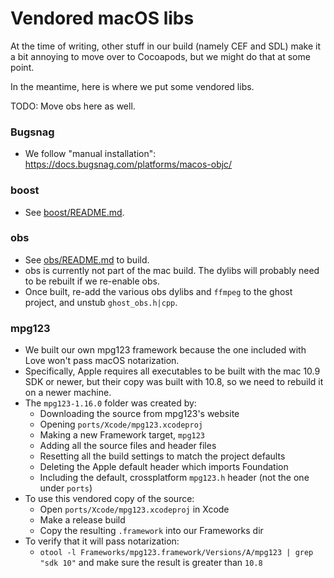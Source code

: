 # Vendored macOS libs

At the time of writing, other stuff in our build (namely CEF and SDL) make it a bit annoying to move over to Cocoapods, but we might do that at some point.

In the meantime, here is where we put some vendored libs.

TODO: Move obs here as well.

### Bugsnag

- We follow "manual installation": https://docs.bugsnag.com/platforms/macos-objc/

### boost

- See [boost/README.md](./boost/README.md).

### obs

- See [obs/README.md](./obs/README.md) to build.
- obs is currently not part of the mac build. The dylibs will probably need to be rebuilt if we re-enable obs.
- Once built, re-add the various obs dylibs and `ffmpeg` to the ghost project, and unstub `ghost_obs.h|cpp`.

### mpg123

- We built our own mpg123 framework because the one included with Love won't pass macOS notarization.
- Specifically, Apple requires all executables to be built with the mac 10.9 SDK or newer, but their copy was built with 10.8, so we need to rebuild it on a newer machine.
- The `mpg123-1.16.0` folder was created by:
  - Downloading the source from mpg123's website
  - Opening `ports/Xcode/mpg123.xcodeproj`
  - Making a new Framework target, `mpg123`
  - Adding all the source files and header files
  - Resetting all the build settings to match the project defaults
  - Deleting the Apple default header which imports Foundation
  - Including the default, crossplatform `mpg123.h` header (not the one under `ports`)
- To use this vendored copy of the source:
  - Open `ports/Xcode/mpg123.xcodeproj` in Xcode
  - Make a release build
  - Copy the resulting `.framework` into our Frameworks dir
- To verify that it will pass notarization:
  - `otool -l Frameworks/mpg123.framework/Versions/A/mpg123 | grep "sdk 10"` and make sure the result is greater than `10.8`